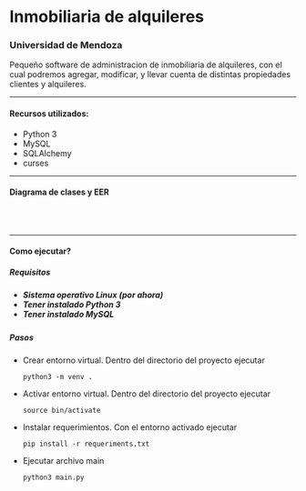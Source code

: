 <h1>Inmobiliaria de alquileres</h1>
<h3> Universidad de Mendoza</h3>
<p> Pequeño software de administracion de inmobiliaria de alquileres, con el cual podremos 
agregar, modificar, y llevar cuenta de distintas propiedades clientes y alquileres. 
</p>
<hr>
<h4> Recursos utilizados: </h3>
<ul>
<li> Python 3
<li> MySQL
<li> SQLAlchemy
<li> curses
</ul>

<hr>
<h4> Diagrama de clases y EER </h4>
<br>
<br>

<hr>

<h4> Como ejecutar? </h4>
<h5> Requisitos <h5>
<ul>
<li> Sistema operativo Linux (por ahora)
<li> Tener instalado Python 3
<li> Tener instalado MySQL
</ul>
<h5> Pasos </h5>
<ul>

<li> Crear entorno virtual. Dentro del directorio del proyecto ejecutar
    
```
python3 -m venv .
```

<li> Activar entorno virtual. Dentro del directorio del proyecto ejecutar

```
source bin/activate
```
<li> Instalar requerimientos. Con el entorno activado ejecutar

```
pip install -r requeriments.txt
```

<li> Ejecutar archivo main

```
python3 main.py
```


</ul> 


